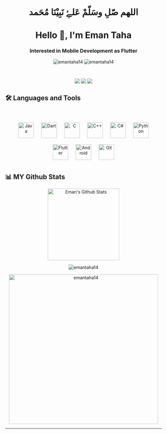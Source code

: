 <h1 align="center">اللهم صّلِ وسَلّمْ عَلۓِ نَبِيْنَا مُحَمد</h1>
<h1 align="center">Hello 👋, I'm Eman Taha</h1>
<h3 align="center">Interested in Mobile Development as Flutter</h3>
<p align="center"> <img src="https://komarev.com/ghpvc/?username=emantaha14&label=Profile%20views&color=0e75b6&style=flat" alt="emantaha14" />
                   <img src="https://img.shields.io/github/followers/emantaha14?label=Followers" alt="emantaha14" />
</p>

<br>
<!--
- 👋 Hi, I’m a Computer engineering student
- 🌱 I’m currently learning Mobile development as Flutter
- 💞️ I’m looking to collaborate on Flutter projects
📩 Connect with me
-->
<p align="center">
<a href="mailto:emantaha579@gmail.com"title="Gmail"><img src="https://img.shields.io/badge/gmail-%23F05033.svg?style=for-the-badge&logo=gmail&logoColor=white"/></a>  
<a href="https://www.facebook.com/profile.php?id=100004761518928&mibextid=LQQJ4d" title="Facebook"><img src="https://img.shields.io/badge/Facebook-%231877F2.svg?style=for-the-badge&logo=Facebook&logoColor=white"/></a>
<a href="https://www.linkedin.com/in/eman-taha-925074227?utm_source=share&utm_campaign=share_via&utm_content=profile&utm_medium=ios_app" title="LinkedIn"><img src="https://img.shields.io/badge/linkedin-%230077B5.svg?style=for-the-badge&logo=linkedin&logoColor=white"/></a>
</p>

## 🛠 Languages and Tools
<br>
<p align="center">
<a href="https://www.java.com/" target="_blank"><img style="margin: 10px" src="https://profilinator.rishav.dev/skills-assets/java-original-wordmark.svg" alt="Java" height="50" /></a>    
<a href="https://dart.dev/" target="_blank"><img style="margin: 10px" src="https://profilinator.rishav.dev/skills-assets/dartlang-icon.svg" alt="Dart" height="50" /></a>   
<a href="https://www.cprogramming.com/" target="_blank"><img style="margin: 10px" src="https://profilinator.rishav.dev/skills-assets/c-original.svg" alt="C" height="50" /></a>  
<a href="https://www.cplusplus.com/" target="_blank"><img style="margin: 10px" src="https://profilinator.rishav.dev/skills-assets/cplusplus-original.svg" alt="C++" height="50" /></a>  
<a href="https://docs.microsoft.com/en-us/dotnet/csharp/" target="_blank"><img style="margin: 10px" src="https://profilinator.rishav.dev/skills-assets/csharp-original.svg" alt="C#" height="50" /></a>  
<a href="https://www.python.org/" target="_blank"><img style="margin: 10px" src="https://profilinator.rishav.dev/skills-assets/python-original.svg" alt="Python" height="50" /></a>  
<a href="https://flutter.dev/" target="_blank"><img style="margin: 10px" src="https://profilinator.rishav.dev/skills-assets/flutterio-icon.svg" alt="Flutter" height="50" /></a>  
<a href="https://www.android.com/intl/en_in/" target="_blank"><img style="margin: 10px" src="https://profilinator.rishav.dev/skills-assets/android-original-wordmark.svg" alt="Android" height="50" /></a>  
<a href="https://github.com/" target="_blank"><img style="margin: 10px" src="https://profilinator.rishav.dev/skills-assets/git-scm-icon.svg" alt="Git" height="50" /></a>  
</p>



## 📊 MY Github Stats
<p align="center">
  <a href="https://github.com/anuraghazra/github-readme-stats">
    <img alt="Eman's Github Stats" src="https://github-readme-stats.vercel.app/api?username=emantaha14&show_icons=true&count_private=true&locale=en&theme=tokyonight&layout=compact" height="230px"/>
  </a>
</p>

<p align="center">
  <img src="https://github-readme-streak-stats.herokuapp.com/?user=emantaha14&theme=tokyonight_duo" alt="emantaha14" />
</p>

<p align="center">
  <img src="https://github-readme-stats.vercel.app/api/top-langs?username=emantaha14&langs_count=10&show_icons=true&locale=en&theme=tokyonight" alt="emantaha14" height="480px"/>
</p>



  
----
<!-- <summary><b>⚡ Git profile Trophies</b></summary>
 -->
<!-- <p align="center"> <a href="https://github.com/ryo-ma/github-profile-trophy"><img src="https://github-profile-trophy.vercel.app/?username=emantaha14&layout=compact&theme=algolia" alt="emantaha14" /></a> </p>

---- -->
<!-- 
<summary><b>⚡ Recent GitHub Activity</b></summary>
<br/>
<a href="https://github.com/emantaha14"><img alt="Eman's Activity Graph" src="https://activity-graph.herokuapp.com/graph?username=emantaha14&custom_title=Eman%20Taha%27s%20Contribution%20Graph&theme=react-dark" /></a>
<br/> -->


<!---
emantaha14/emantaha14 is a ✨ special ✨ repository because its `README.md` (this file) appears on your GitHub profile.
You can click the Preview link to take a look at your changes.
--->
